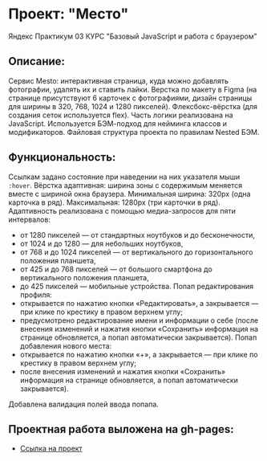 # Проект: "Место"
Яндекс Практикум
03 КУРС "Базовый JavaScript и работа с браузером"

## Описание:
Cервис Mesto: интерактивная страница, куда можно добавлять фотографии, удалять их и ставить лайки.
Верстка по макету в Figma (на странице присутствуют 6 карточек с фотографиями,
дизайн страницы для ширины в 320, 768, 1024 и 1280 пикселей).
Флексбокс-вёрстка (для создания сеток используется flex).
Часть логики реализована на JavaScript.
Используется БЭМ-подход для нейминга классов и модификаторов.
Файловая структура проекта по правилам Nested БЭМ.

## Функциональность:
Ссылкам задано состояние при наведении на них указателя мыши `:hover`.
Вёрстка адаптивная: ширина зоны с содержимым меняется вместе с шириной окна браузера.
Минимальная ширина: 320px (одна карточка в ряд). Максимальная: 1280px (три карточки в ряд).
Адаптивность реализована с помощью медиа-запросов для пяти интервалов:
- от 1280 пикселей — от стандартных ноутбуков и до бесконечности,
- от 1024 и до 1280 — для небольших ноутбуков,
- от 768 и до 1024 пикселей — от вертикального до горизонтального положения планшета,
- от 425 и до 768 пикселей — от большого смартфона до вертикального положения планшета,
- до 425 пикселей — мобильные устройства.
Попап редактирования профиля:
- открывается по нажатию кнопки «Редактировать»,
а закрывается — при клике по крестику в правом верхнем углу;
- предусмотрено редактирование имени и информации о себе (после внесения изменений и нажатия кнопки «Сохранить» информация на странице обновляется, а попап автоматически закрывается).
Попап добавления нового места:
- открывается по нажатию кнопки «+»,
а закрывается — при клике по крестику в правом верхнем углу;
- после внесения изменений и нажатия кнопки «Сохранить» информация на странице обновляется, а попап автоматически закрывается).

Добавлена валидация полей ввода попапа.

## Проектная работа выложена на gh-pages:

* [Ссылка на проект](https://nikolaysibekin.github.io/mesto/index.html)
